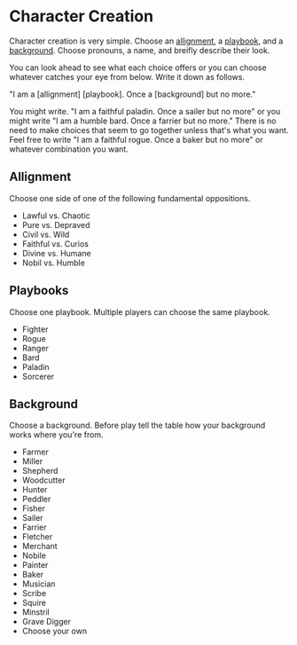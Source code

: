 # Character Creation

Character creation is very simple. Choose an
[allignment](./allignment.md), a [playbook](./playbooks.md), and a
[background](./background.md). Choose pronouns, a name, and breifly
describe their look.


You can look ahead to see what each choice offers or you can choose
whatever catches your eye from below. Write it down as follows.

"I am a [allignment] [playbook]. Once a [background] but no more."

You might write. "I am a faithful paladin. Once a sailer but no more"
or you might write "I am a humble bard. Once a farrier but no more."
There is no need to make choices that seem to go together unless
that's what you want. Feel free to write "I am a faithful rogue. Once
a baker but no more" or whatever combination you want.

## Allignment

Choose one side of one of the following fundamental oppositions.

* Lawful vs. Chaotic
* Pure vs. Depraved
* Civil vs. Wild
* Faithful vs. Curios
* Divine vs. Humane
* Nobil vs. Humble

## Playbooks

Choose one playbook. Multiple players can choose the same playbook.

* Fighter
* Rogue
* Ranger
* Bard
* Paladin
* Sorcerer

## Background

Choose a background. Before play tell the table how your background
works where you're from.

* Farmer
* Miller
* Shepherd
* Woodcutter
* Hunter
* Peddler
* Fisher
* Sailer
* Farrier
* Fletcher
* Merchant
* Nobile
* Painter
* Baker
* Musician
* Scribe
* Squire
* Minstril
* Grave Digger
* Choose your own